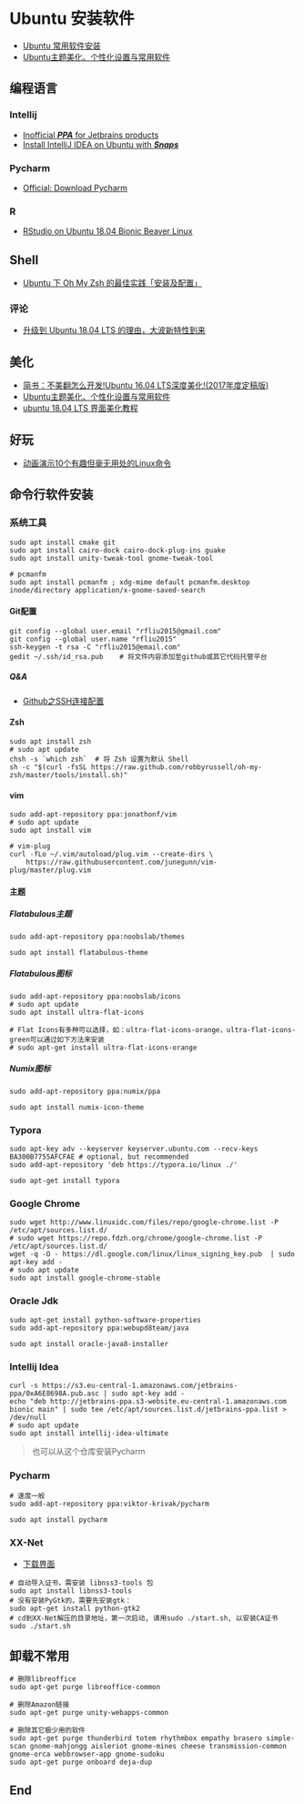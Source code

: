 # Ubuntu 安装软件

- [Ubuntu 常用软件安装](https://www.jianshu.com/p/4d220b01686b)
- [Ubuntu主题美化、个性化设置与常用软件](http://yangbingdong.com/2017/ubuntu-todo-after-install/) <!--全面-->

## 编程语言

### Intellij

- [Inofficial ***PPA*** for Jetbrains products](https://github.com/JonasGroeger/jetbrains-ppa)  <!--github项目-->
- [Install IntelliJ IDEA on Ubuntu with ***Snaps***](https://blog.jetbrains.com/idea/2017/11/install-intellij-idea-with-snaps/)

### Pycharm 

- [Official: Download Pycharm](https://www.jetbrains.com/pycharm/download/#section=linux)

### R

- [RStudio on Ubuntu 18.04 Bionic Beaver Linux](https://linuxconfig.org/rstudio-on-ubuntu-18-04-bionic-beaver-linux)

## Shell

- [Ubuntu 下 Oh My Zsh 的最佳实践「安装及配置」](https://juejin.im/post/5b216263f265da6e44326959)



### 评论

- [升级到 Ubuntu 18.04 LTS 的理由，大波新特性到来](https://www.oschina.net/news/94692/ubuntu-18-04-new-features)


## 美化

- [简书：不美翻怎么开发!Ubuntu 16.04 LTS深度美化!(2017年度定稿版)](https://www.jianshu.com/p/4bd2d9b1af41) <!--很不错-->
- [Ubuntu主题美化、个性化设置与常用软件](http://yangbingdong.com/2017/ubuntu-todo-after-install/) <!--全面-->
- [ubuntu 18.04 LTS 界面美化教程](http://valdanito.top/2018/05/01/ubuntu-bionic-beautification.html) <!--一般-->

## 好玩

- [动画演示10个有趣但毫无用处的Linux命令](http://www.vaikan.com/10-funny-liunx-command/)



## 命令行软件安装

### 系统工具

```shell
sudo apt install cmake git 
sudo apt install cairo-dock cairo-dock-plug-ins guake 
sudo apt install unity-tweak-tool gnome-tweak-tool

# pcmanfm
sudo apt install pcmanfm ; xdg-mime default pcmanfm.desktop inode/directory application/x-gnome-saved-search
```

#### Git配置

```shell
git config --global user.email "rfliu2015@gmail.com"
git config --global user.name "rfliu2015"
ssh-keygen -t rsa -C "rfliu2015@email.com"
gedit ~/.ssh/id_rsa.pub    # 将文件内容添加至github或其它代码托管平台
```

##### Q&A

- [Github之SSH连接配置](http://www.linmuxi.com/2016/02/24/github-config-ssh/)

#### Zsh

```shell
sudo apt install zsh
# sudo apt update
chsh -s `which zsh`  # 将 Zsh 设置为默认 Shell
sh -c "$(curl -fsSL https://raw.github.com/robbyrussell/oh-my-zsh/master/tools/install.sh)"
```

#### vim

```shell
sudo add-apt-repository ppa:jonathonf/vim
# sudo apt update
sudo apt install vim

# vim-plug
curl -fLo ~/.vim/autoload/plug.vim --create-dirs \
    https://raw.githubusercontent.com/junegunn/vim-plug/master/plug.vim
```

#### 主题

##### Flatabulous主题

```shell
sudo add-apt-repository ppa:noobslab/themes

sudo apt install flatabulous-theme
```

##### Flatabulous图标

```shell
sudo add-apt-repository ppa:noobslab/icons
# sudo apt update
sudo apt install ultra-flat-icons

# Flat Icons有多种可以选择，如：ultra-flat-icons-orange，ultra-flat-icons-green可以通过如下方法来安装
# sudo apt-get install ultra-flat-icons-orange

```

##### Numix图标

```shell
sudo add-apt-repository ppa:numix/ppa

sudo apt install numix-icon-theme
```





### Typora

```shell
sudo apt-key adv --keyserver keyserver.ubuntu.com --recv-keys BA300B7755AFCFAE # optional, but recommended
sudo add-apt-repository 'deb https://typora.io/linux ./'

sudo apt-get install typora
```

### Google Chrome

```shell
sudo wget http://www.linuxidc.com/files/repo/google-chrome.list -P /etc/apt/sources.list.d/
# sudo wget https://repo.fdzh.org/chrome/google-chrome.list -P /etc/apt/sources.list.d/
wget -q -O - https://dl.google.com/linux/linux_signing_key.pub  | sudo apt-key add -
# sudo apt update
sudo apt install google-chrome-stable
```



### Oracle Jdk

```shell
sudo apt-get install python-software-properties
sudo add-apt-repository ppa:webupd8team/java

sudo apt install oracle-java8-installer
```

### Intellij Idea

```shell
curl -s https://s3.eu-central-1.amazonaws.com/jetbrains-ppa/0xA6E8698A.pub.asc | sudo apt-key add -
echo "deb http://jetbrains-ppa.s3-website.eu-central-1.amazonaws.com bionic main" | sudo tee /etc/apt/sources.list.d/jetbrains-ppa.list > /dev/null
# sudo apt update
sudo apt install intellij-idea-ultimate
```

> 也可以从这个仓库安装Pycharm

### Pycharm

```shell
# 速度一般
sudo add-apt-repository ppa:viktor-krivak/pycharm

sudo apt install pycharm
```

### XX-Net

- [下载界面](https://github.com/XX-net/XX-Net/blob/master/code/default/download.md)

```shell
# 自动导入证书，需安装 libnss3-tools 包
sudo apt install libnss3-tools 
# 没有安装PyGtk的，需要先安装gtk：
sudo apt-get install python-gtk2 
# cd到XX-Net解压的目录地址，第一次启动, 请用sudo ./start.sh, 以安装CA证书
sudo ./start.sh 
```





## 卸载不常用

```shell
# 删除libreoffice
sudo apt-get purge libreoffice-common

# 删除Amazon链接
sudo apt-get purge unity-webapps-common

# 删除其它极少用的软件
sudo apt-get purge thunderbird totem rhythmbox empathy brasero simple-scan gnome-mahjongg aisleriot gnome-mines cheese transmission-common gnome-orca webbrowser-app gnome-sudoku
sudo apt-get purge onboard deja-dup
```

##  End